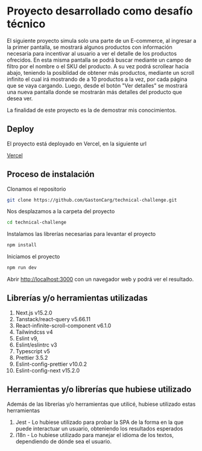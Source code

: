 # Proyecto desarrollado como desafío técnico

El siguiente proyecto simula solo una parte de un E-commerce, al ingresar a la primer pantalla, se mostrará algunos productos con información necesaria para incentivar al usuario a ver el detalle de los productos ofrecidos. En esta misma pantalla se podrá buscar mediante un campo de filtro por el nombre o el SKU del producto. A su vez podrá scrollear hacia abajo, teniendo la posiblidad de obtener más productos, mediante un scroll infinito el cual irá mostrando de a 10 productos a la vez, por cada página que se vaya cargando. Luego, desde el botón "Ver detalles" se mostrará una nueva pantalla donde se mostrarán más detalles del producto que desea ver.

La finalidad de este proyecto es la de demostrar mis conocimientos.

## Deploy

El proyecto está deployado en Vercel, en la siguiente url

[Vercel]()

## Proceso de instalación

Clonamos el repositorio

```bash
git clone https://github.com/GastonCarg/technical-challenge.git
```

Nos desplazamos a la carpeta del proyecto

```bash
cd technical-challenge
```

Instalamos las librerías necesarias para levantar el proyecto

```bash
npm install
```

Iniciamos el proyecto

```bash
npm run dev
```

Abrir [http://localhost:3000](http://localhost:3000) con un navegador web y podrá ver el resultado.

## Librerías y/o herramientas utilizadas

1. Next.js v15.2.0
2. Tanstack/react-query v5.66.11
3. React-infinite-scroll-component v6.1.0
4. Tailwindcss v4
5. Eslint v9,
6. Eslint/eslintrc v3
7. Typescript v5
8. Prettier 3.5.2
9. Eslint-config-prettier v10.0.2
10. Eslint-config-next v15.2.0

## Herramientas y/o librerías que hubiese utilizado

Además de las librerías y/o herramientas que utilicé, hubiese utilizado estas herramientas

1. Jest - Lo hubiese utilizado para probar la SPA de la forma en la que puede interactuar un usuario, obteniendo los resultados esperados
2. i18n - Lo hubiese utilizado para manejar el idioma de los textos, dependiendo de dónde sea el usuario.
